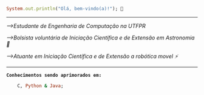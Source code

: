 ```ruby
System.out.println("Olá, bem-vindo(a)!"); 👋
```
_______________________________________________________________________________

_-->Estudante de Engenharia de Computação na UTFPR_

_-->Bolsista voluntária de Iniciação Científica e de Extensão em Astronomia🔭_

_-->Atuante em Iniciação Científica e de Extensão a robótica movel ⚡_

_______________________________________________________________________________

__`Conhecimentos sendo aprimorados em:`__
```ruby
    C, Python & Java;
```

